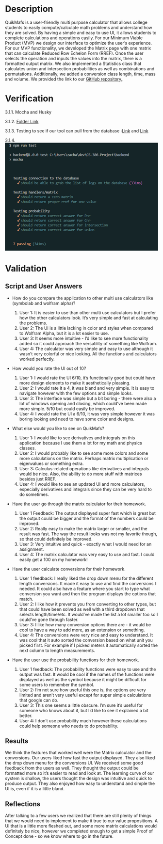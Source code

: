 # Description
QuikMafs is a user-friendly multi purpose calculator that allows college students to easily compute/calculate math problems and understand how they are solved. By having a simple and easy to use UI, it allows students to complete calculations and operations easily. For our Minimum Viable Product (MVP) we design our interface to optimize the user’s experience. For our MVP functionality, we developed the Matrix page with one matrix that can calculate Reduced Row Echelon Form (RREF). Once the user selects the operation and inputs the values into the matrix, there is a formatted output matrix. We also implemented a Statistics class that calculates union and intersection probabilities as well as combinations and permutations. Additionally, we added a conversion class length, time, mass and volume. We provided the link to our [GitHub repository.](https://github.com/ZaderRox1111/CS-386-Project).

# Verification
3.1.1. Mocha and Husky

3.1.2. [Folder Link](https://github.com/ZaderRox1111/CS-386-Project/tree/test/backend/test) 

3.1.3. Testing to see if our tool can pull from the database :[Link](https://github.com/ZaderRox1111/CS-386-Project/blob/test/backend/test/dynamo.test.js) and [Link](https://github.com/ZaderRox1111/CS-386-Project/blob/test/backend/test/dynamo.test.js)

3.1.4. ![Picture](https://github.com/ZaderRox1111/CS-386-Project/blob/test/deliverables/D6_unit%20test%20picture.png)

# Validation
## Script and User Answers
- How do you compare the application to other multi use calculators like (symbolab and wolfram alpha)?
  1. User 1: It is easier to use than other multi use calculators but I prefer how the other calculators look. It’s very simple and fast at calculating the problems.
  2. User 2: The UI is a little lacking in color and styles when compared to Wolfram Alpha, but it is a lot easier to use.
  3. User 3: It seems more intuitive - I’d like to see more functionality added so it could approach the versatility of something like Wolfram.
  4. User 4: The calculator was very simple and easy to use although it wasn’t very colorful or nice looking. All the functions and calculators worked perfectly.

- How would you rate the UI out of 10?
  1. User 1: I would rate the UI 6/10, it’s functionally good but could have more design elements to make it aesthetically pleasing.  
  2. User 2: I would rate it a 4, it was bland and very simple. It is easy to navigate however with the few options and simple looks.
  3. User 3: The interface was simple but a bit boring - there were also a lot of windows opening and closing, which could’ve been made more simple. 5/10 but could easily be improved.
  4. User 4: I would rate the UI a 6/10, it was very simple however it was boring looking and need to have some color and designs.

- What else would you like to see on QuikMafs?
  1. User 1: I would like to see derivatives and integrals on this application because I use them a lot for my math and physics classes.
  2. User 2: I would probably like to see some more colors and some more calculations on the matrix. Perhaps matrix multiplication or eigenvalues or something extra.
  3. User 3: Calculus-related operations like derivatives and integrals would be nice. Also, the ability to do more stuff with matrices besides just RREF.
  4. User 4: I would like to see an updated UI and more calculators, especially derivatives and integrals since they can be very hard to do sometimes.

- Have the user go through the matrix calculator for their homework.
  1. User 1 Feedback: The output displayed super fast which is great but the output could be bigger and the format of the numbers could be improved.
  2. User 2: Really easy to make the matrix larger or smaller, and the result was fast. The way the result looks was not my favorite though, so that could definitely be improved.
  3. User 3: Very intuitive and quick - exactly what I would need for an assignment.
  4. User 4: The matrix calculator was very easy to use and fast. I could easily get a 100 on my homework!

- Have the user calculate conversions for their homework.
  1. User 1 feedback: I really liked the drop down menu for the different length conversions. It made it easy to use and find the conversions I needed. It could also have a feature where you start to type what conversion you want and then the program displays the options that match. 
  2. User 2: I like how it prevents you from converting to other types, but that could have been solved as well with a third dropdown that selects length/time/etc. It would’ve made the list a lot smaller too so I could’ve gone through faster.
  3. User 3: I like how many conversion options there are - it would be cool to have a way to add more, as an extension or something.
  4. User 4: The conversions were very nice and easy to understand. It was cool that it auto sorted the conversion based on what unit you picked first. For example if I picked meters it automatically sorted the next column to length measurements.

- Have the user use the probability functions for their homework.
  1. User 1 feedback: The probability functions were easy to use and the output was fast. It would be cool if the names of the functions were displayed as well as the symbol because it might be difficult for some users to remember the symbol. 
  2. User 2: I’m not sure how useful this one is, the options are very limited and aren’t very useful except for super simple calculations that google can do.
  3. User 3: This one seems a little obscure. I’m sure it’s useful for someone who knows about it, but I’d like to see it explained a bit better.
  4. User 4: I don’t use probability much however these calculations could help someone who needs to do probability.

## Results
We think the features that worked well were the Matrix calculator and the conversions. Our users liked how fast the output displayed. They also liked the drop down menu for the conversions UI. We received some good feedback from the users as well. They thought the output could be formatted more so it’s easier to read and look at. The learning curve of our system is shallow, the users thought the design was intuitive and quick to produce output. They also enjoyed how easy to understand and simple the UI is, even if it is a little bland.

## Reflections
After talking to a few users we realized that there are still plenty of things that we would need to implement to make it true to our value propositions. A UI that is a little more fleshed out, and some more matrix calculations would definitely be nice, however we completed enough to get a simple Proof of Concept done - so we know where to go in the future.
